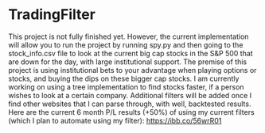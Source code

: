 # TradingFilter
This project is not fully finished yet. However, the current implementation will allow you to run the project by running spy.py and then going to the stock_info.csv file to look at the current big cap stocks in the S&P 500 that are down for the day, with large institutional support.
The premise of this project is using institutional bets to your advantage when playing options or stocks, and buying the dips on these bigger cap stocks.
I am currently working on using a tree implementation to find stocks faster, if a person wishes to look at a certain company. Additional filters will be added once I find other websites that I can parse through, with well, backtested results.
Here are the current 6 month P/L results (+50%) of using my current filters (which I plan to automate using my filter): https://ibb.co/56wrR01
